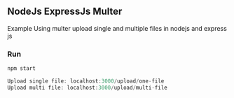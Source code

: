 ## NodeJs ExpressJs Multer
Example Using multer upload single and multiple files in nodejs and express js

### Run

```bash
npm start
```

```typescript
Upload single file: localhost:3000/upload/one-file
Upload multi file: localhost:3000/upload/multi-file
```